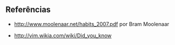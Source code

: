 Referências
-----------

-   <http://www.moolenaar.net/habits_2007.pdf> por Bram Moolenaar

-   <http://vim.wikia.com/wiki/Did_you_know>


